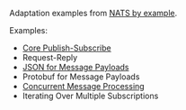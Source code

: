 Adaptation examples from [NATS by example](https://natsbyexample.com/).

Examples:
- [Core Publish-Subscribe](./publish_subscribe.ml)
- Request-Reply
- [JSON for Message Payloads](./json_for_message_payloads.ml)
- Protobuf for Message Payloads
- [Concurrent Message Processing](./concurrent_message_processing.ml)
- Iterating Over Multiple Subscriptions